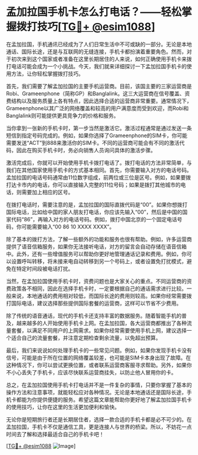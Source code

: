 # 孟加拉国手机卡怎么打电话？——轻松掌握拨打技巧[[TG💪+ @esim1088](https://t.me/s/esim1088)]

在孟加拉国，手机通讯已经成为了人们日常生活中不可或缺的一部分。无论是本地通话、国际长途，还是与互联网的无缝连接，手机卡都扮演着重要角色。然而，对于初次来到这个国家或者准备在这里长期居住的人来说，如何正确使用手机卡来拨打电话可能会成为一个小挑战。今天，我们就来详细探讨一下孟加拉国手机卡的使用方法，让你轻松掌握拨打技巧。

首先，我们需要了解孟加拉国的主要手机运营商。目前，该国主要的三家运营商是Robi、Grameenphone（简称GP）和Banglalink。这三大运营商在信号覆盖、资费结构以及服务质量上各有特点，因此选择合适的运营商非常重要。通常情况下，Grameenphone以其广泛的网络覆盖和较高的用户满意度而受到欢迎，而Robi和Banglalink则可能提供更具竞争力的价格和服务。

当你拿到一张新的手机卡时，第一步当然是激活它。激活过程通常是通过发送一条短信到指定号码完成的。例如，如果你选择了Grameenphone的SIM卡，你可能需要发送“ACT”到888来激活你的SIM卡。不同的运营商可能会有不同的激活代码，因此在购买手机卡时，务必向销售人员询问具体的激活步骤。

激活完成后，你就可以开始使用手机卡拨打电话了。拨打电话的方法非常简单，与我们在其他国家使用手机卡的方式基本相同。首先，你需要输入对方的电话号码。孟加拉国的电话号码通常由11位数字组成，前两位或三位是区号。例如，如果要拨打达卡市内的电话，你可以直接输入完整的11位号码；如果是拨打其他城市的电话，则需要加上相应的区号。

在拨打电话时，需要注意的是，孟加拉国的国际直拨代码是“00”。如果你想拨打国际电话，比如给中国的家人朋友打电话，你应该先输入“00”，然后是中国的国家代码“86”，再输入对方的电话号码。例如，拨打中国北京的一个固定电话号码，你可能需要输入“00 86 10 XXXX XXXX”。

除了基本的拨打方法，了解一些额外的功能和服务也很有帮助。例如，许多运营商提供了语音信箱服务，如果你无法接听电话，对方的留言会自动存储在语音信箱中。此外，还有一些增值服务可以帮助你更好地管理通话记录和费用。例如，你可以设置呼叫转移，将未接来电自动转移到另一个号码上，或者设置免打扰模式，避免在特定时间段被电话打扰。

当然，在孟加拉国使用手机卡时，资费问题也是大家关心的重点。不同运营商的资费政策各不相同，因此在选择手机卡时，一定要根据自己的通话需求进行比较。一般来说，本地通话的费用相对较低，而国际长途的费用则较高。如果你经常需要拨打国际电话，建议选择那些提供国际套餐的运营商，这样可以节省不少费用。

除了传统的语音通话，现代的手机卡还支持丰富的数据服务。随着智能手机的普及，越来越多的人开始使用手机卡上网。在孟加拉国，各大运营商都推出了各种流量套餐，以满足不同用户的上网需求。如果你经常需要使用手机上网，建议选择一个适合自己的流量套餐，并注意定期检查剩余流量，以免超出预算。

最后，我们来说说如何处理手机卡的一些常见问题。例如，如果你发现手机卡没有信号，可能是由于所在位置的网络覆盖较差，也可能是SIM卡本身出现了故障。在这种情况下，你可以尝试更换位置，或者联系运营商客服寻求帮助。另外，如果你不小心丢失了手机卡，应该尽快联系运营商挂失，以防止他人冒用你的卡。

总之，在孟加拉国使用手机卡打电话并不是一件复杂的事情，只要你掌握了基本的操作方法和注意事项，就能轻松应对各种情况。无论是本地通话还是国际长途，手机卡都能为你提供便捷的服务。希望这篇文章能帮助你更好地了解孟加拉国手机卡的使用技巧，让你在这里的生活更加便利和愉快。

无论你是短期旅行者还是长期居住者，选择一款合适的手机卡都是必不可少的。在孟加拉国，手机卡不仅是通信工具，更是连接人与世界的桥梁。所以，不妨花一点时间去了解和选择最适合自己的手机卡吧！

[[TG💪+ @esim1088](https://t.me/s/esim1088) ![Image](https://i.postimg.cc/4NQfJmqS/Snipaste-2025-05-13-00-14-12.png)]